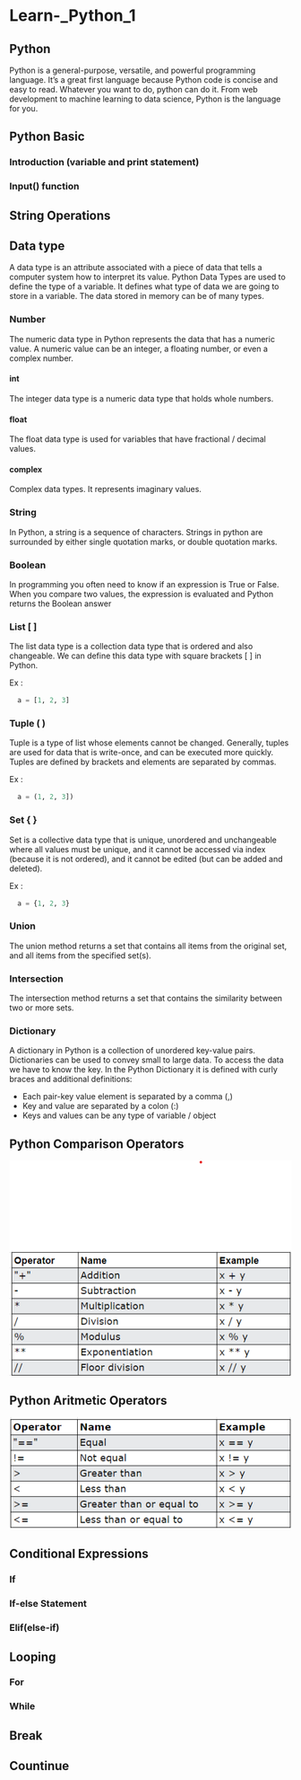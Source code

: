 # Learn-_Python_1

## Python
Python is a general-purpose, versatile, and powerful programming language. It’s a great first language because Python code is concise and easy to read. Whatever you want to do, python can do it. From web development to machine learning to data science, Python is the language for you.

## Python Basic
### Introduction (variable and print statement)
### Input() function
## String Operations 


## Data type
A data type is an attribute associated with a piece of data that tells a computer system how to interpret its value. Python Data Types are used to define the type of a variable. It defines what type of data we are going to store in a variable. The data stored in memory can be of many types.

### Number
The numeric data type in Python represents the data that has a numeric value. A numeric value can be an integer, a floating number, or even a complex number.

####  int
The integer data type is a numeric data type that holds whole numbers.

####  float
The float data type is used for variables that have fractional / decimal values.

####  complex
Complex data types. It represents imaginary values.

### String
In Python, a string is a sequence of characters.
Strings in python are surrounded by either single quotation marks, or double quotation marks.

### Boolean
In programming you often need to know if an expression is True or False.
When you compare two values, the expression is evaluated and Python returns the Boolean answer

### List [ ]
The list data type is a collection data type that is ordered and also changeable. We can define this data type with square brackets [ ] in Python.

Ex : 
 ```python
   a = [1, 2, 3]
   ```

### Tuple ( )
Tuple is a type of list whose elements cannot be changed. Generally, tuples are used for data that is write-once, and can be executed more quickly. Tuples are defined by brackets and elements are separated by commas.

Ex :
 ```python
   a = (1, 2, 3])
   ```
### Set { }
Set is a collective data type that is unique, unordered and unchangeable where all values must be unique, and it cannot be accessed via index (because it is not ordered), and it cannot be edited (but can be added and deleted).

Ex :
 ```python
   a = {1, 2, 3}
   ```
### Union
The union method returns a set that contains all items from the original set, and all items from the specified set(s).
### Intersection
The intersection method returns a set that contains the similarity between two or more sets.
### Dictionary
A dictionary in Python is a collection of unordered key-value pairs. Dictionaries can be used to convey small to large data. To access the data we have to know the key. In the Python Dictionary it is defined with curly braces and additional definitions:
- Each pair-key value element is separated by a comma (,)
- Key and value are separated by a colon (:)
- Keys and values can be any type of variable / object

## Python Comparison Operators
![alt text](https://github.com/andhitogalih/Learn-_Python_1/blob/main/public/image/Aritmatic%20Operators.png?raw=true) 

## Python Aritmetic Operators
![alt text](https://github.com/andhitogalih/Learn-_Python_1/blob/main/public/image/Comparision%20Operator.png?raw=true)

## Conditional Expressions
### If
### If-else Statement
### Elif(else-if)

## Looping
### For
### While

## Break

## Countinue

